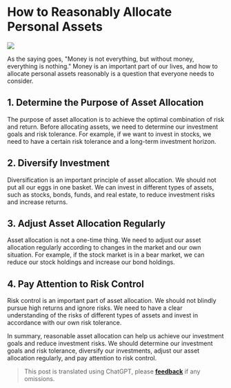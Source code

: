 # How to Reasonably Allocate Personal Assets

![](https://wiki-media-1253965369.cos.ap-guangzhou.myqcloud.com/img/20210312135502.png)

As the saying goes, "Money is not everything, but without money, everything is nothing." Money is an important part of our lives, and how to allocate personal assets reasonably is a question that everyone needs to consider.

## 1. Determine the Purpose of Asset Allocation

The purpose of asset allocation is to achieve the optimal combination of risk and return. Before allocating assets, we need to determine our investment goals and risk tolerance. For example, if we want to invest in stocks, we need to have a certain risk tolerance and a long-term investment horizon.

## 2. Diversify Investment

Diversification is an important principle of asset allocation. We should not put all our eggs in one basket. We can invest in different types of assets, such as stocks, bonds, funds, and real estate, to reduce investment risks and increase returns.

## 3. Adjust Asset Allocation Regularly

Asset allocation is not a one-time thing. We need to adjust our asset allocation regularly according to changes in the market and our own situation. For example, if the stock market is in a bear market, we can reduce our stock holdings and increase our bond holdings.

## 4. Pay Attention to Risk Control

Risk control is an important part of asset allocation. We should not blindly pursue high returns and ignore risks. We need to have a clear understanding of the risks of different types of assets and invest in accordance with our own risk tolerance.

In summary, reasonable asset allocation can help us achieve our investment goals and reduce investment risks. We should determine our investment goals and risk tolerance, diversify our investments, adjust our asset allocation regularly, and pay attention to risk control.

> This post is translated using ChatGPT, please [**feedback**](https://github.com/linyuxuanlin/Wiki_MkDocs/issues/new) if any omissions.
